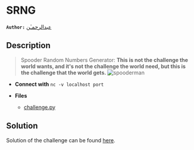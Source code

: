 # SRNG

**`Author:`** [عبدالرحمـٰن](github.com/abdelmaoo)

## Description

> Spooder Random Numbers Generator:
> **This is not the challenge the world wants, and it's not the challenge the world need, but this is the challenge that the world gets.**
>  ![spooderman](https://media.tenor.com/V4CKc-rfGToAAAAC/spiderman-meme.gif)



- **Connect with** `nc -v localhost port`

- **Files** 
 	- [challenge.py](challenge/challenge.py)  





## Solution
Solution of the challenge can be found [here](solution/).
